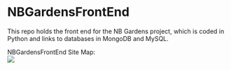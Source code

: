 # NBGardensFrontEnd
This repo holds the front end for the NB Gardens project, which is coded in Python and links to databases in MongoDB and MySQL.


<div>NBGardensFrontEnd Site Map:</div>
<div><img src="https://raw.githubusercontent.com/t87912/NBGardensFrontEnd/master/NBGardensFrontEndSiteMap.png" /></div>